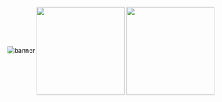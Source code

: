 ![banner](https://github.com/user-attachments/assets/2ac0ea5e-8031-4aca-92db-3f1476dad430)
<a href="https://github.com/anuraghazra/github-readme-stats"><img height=200 align="center" src="https://github-readme-stats.vercel.app/api?username=n3tael&hide=html,css&layout=compact&show_icons=true&title_color=418065&icon_color=418065&text_color=d1d5db&bg_color=0d1914&border_radius=8&hide_border=true&card_width=300" /></a>
<a href="https://github.com/anuraghazra/github-readme-stats"><img height=200 align="center" src="https://github-readme-stats.vercel.app/api/top-langs/?username=n3tael&hide=html,css&layout=compact&title_color=418065&text_color=d1d5db&bg_color=0d1914&border_radius=8&hide_border=true&langs_count=8&card_width=320" /></a>
